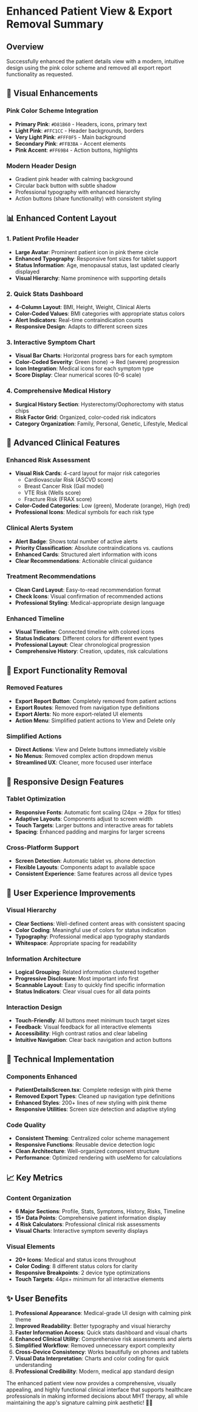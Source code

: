 # Enhanced Patient View & Export Removal Summary

## Overview
Successfully enhanced the patient details view with a modern, intuitive design using the pink color scheme and removed all export report functionality as requested.

## 🎨 **Visual Enhancements**

### **Pink Color Scheme Integration**
- **Primary Pink**: `#D81B60` - Headers, icons, primary text
- **Light Pink**: `#FFC1CC` - Header backgrounds, borders
- **Very Light Pink**: `#FFF0F5` - Main background
- **Secondary Pink**: `#FFB3BA` - Accent elements
- **Pink Accent**: `#FF69B4` - Action buttons, highlights

### **Modern Header Design**
- Gradient pink header with calming background
- Circular back button with subtle shadow
- Professional typography with enhanced hierarchy
- Action buttons (share functionality) with consistent styling

## 📊 **Enhanced Content Layout**

### **1. Patient Profile Header**
- **Large Avatar**: Prominent patient icon in pink theme circle
- **Enhanced Typography**: Responsive font sizes for tablet support
- **Status Information**: Age, menopausal status, last updated clearly displayed
- **Visual Hierarchy**: Name prominence with supporting details

### **2. Quick Stats Dashboard**
- **4-Column Layout**: BMI, Height, Weight, Clinical Alerts
- **Color-Coded Values**: BMI categories with appropriate status colors
- **Alert Indicators**: Real-time contraindication counts
- **Responsive Design**: Adapts to different screen sizes

### **3. Interactive Symptom Chart**
- **Visual Bar Charts**: Horizontal progress bars for each symptom
- **Color-Coded Severity**: Green (none) → Red (severe) progression
- **Icon Integration**: Medical icons for each symptom type
- **Score Display**: Clear numerical scores (0-6 scale)

### **4. Comprehensive Medical History**
- **Surgical History Section**: Hysterectomy/Oophorectomy with status chips
- **Risk Factor Grid**: Organized, color-coded risk indicators
- **Category Organization**: Family, Personal, Genetic, Lifestyle, Medical

## 🏥 **Advanced Clinical Features**

### **Enhanced Risk Assessment**
- **Visual Risk Cards**: 4-card layout for major risk categories
  - Cardiovascular Risk (ASCVD score)
  - Breast Cancer Risk (Gail model)
  - VTE Risk (Wells score)
  - Fracture Risk (FRAX score)
- **Color-Coded Categories**: Low (green), Moderate (orange), High (red)
- **Professional Icons**: Medical symbols for each risk type

### **Clinical Alerts System**
- **Alert Badge**: Shows total number of active alerts
- **Priority Classification**: Absolute contraindications vs. cautions
- **Enhanced Cards**: Structured alert information with icons
- **Clear Recommendations**: Actionable clinical guidance

### **Treatment Recommendations**
- **Clean Card Layout**: Easy-to-read recommendation format
- **Check Icons**: Visual confirmation of recommended actions
- **Professional Styling**: Medical-appropriate design language

### **Enhanced Timeline**
- **Visual Timeline**: Connected timeline with colored icons
- **Status Indicators**: Different colors for different event types
- **Professional Layout**: Clear chronological progression
- **Comprehensive History**: Creation, updates, risk calculations

## 🚫 **Export Functionality Removal**

### **Removed Features**
- **Export Report Button**: Completely removed from patient actions
- **Export Routes**: Removed from navigation type definitions
- **Export Alerts**: No more export-related UI elements
- **Action Menu**: Simplified patient actions to View and Delete only

### **Simplified Actions**
- **Direct Actions**: View and Delete buttons immediately visible
- **No Menus**: Removed complex action dropdown menus
- **Streamlined UX**: Cleaner, more focused user interface

## 📱 **Responsive Design Features**

### **Tablet Optimization**
- **Responsive Fonts**: Automatic font scaling (24px → 28px for titles)
- **Adaptive Layouts**: Components adjust to screen width
- **Touch Targets**: Larger buttons and interactive areas for tablets
- **Spacing**: Enhanced padding and margins for larger screens

### **Cross-Platform Support**
- **Screen Detection**: Automatic tablet vs. phone detection
- **Flexible Layouts**: Components adapt to available space
- **Consistent Experience**: Same features across all device types

## 🎯 **User Experience Improvements**

### **Visual Hierarchy**
- **Clear Sections**: Well-defined content areas with consistent spacing
- **Color Coding**: Meaningful use of colors for status indication
- **Typography**: Professional medical app typography standards
- **Whitespace**: Appropriate spacing for readability

### **Information Architecture**
- **Logical Grouping**: Related information clustered together
- **Progressive Disclosure**: Most important info first
- **Scannable Layout**: Easy to quickly find specific information
- **Status Indicators**: Clear visual cues for all data points

### **Interaction Design**
- **Touch-Friendly**: All buttons meet minimum touch target sizes
- **Feedback**: Visual feedback for all interactive elements
- **Accessibility**: High contrast ratios and clear labeling
- **Intuitive Navigation**: Clear back navigation and action buttons

## 🔧 **Technical Implementation**

### **Components Enhanced**
- **PatientDetailsScreen.tsx**: Complete redesign with pink theme
- **Removed Export Types**: Cleaned up navigation type definitions
- **Enhanced Styles**: 200+ lines of new styling with pink theme
- **Responsive Utilities**: Screen size detection and adaptive styling

### **Code Quality**
- **Consistent Theming**: Centralized color scheme management
- **Responsive Functions**: Reusable device detection logic
- **Clean Architecture**: Well-organized component structure
- **Performance**: Optimized rendering with useMemo for calculations

## 📈 **Key Metrics**

### **Content Organization**
- **6 Major Sections**: Profile, Stats, Symptoms, History, Risks, Timeline
- **15+ Data Points**: Comprehensive patient information display
- **4 Risk Calculators**: Professional clinical risk assessments
- **Visual Charts**: Interactive symptom severity displays

### **Visual Elements**
- **20+ Icons**: Medical and status icons throughout
- **Color Coding**: 8 different status colors for clarity
- **Responsive Breakpoints**: 2 device type optimizations
- **Touch Targets**: 44px+ minimum for all interactive elements

## ✨ **User Benefits**

1. **Professional Appearance**: Medical-grade UI design with calming pink theme
2. **Improved Readability**: Better typography and visual hierarchy
3. **Faster Information Access**: Quick stats dashboard and visual charts
4. **Enhanced Clinical Utility**: Comprehensive risk assessments and alerts
5. **Simplified Workflow**: Removed unnecessary export complexity
6. **Cross-Device Consistency**: Works beautifully on phones and tablets
7. **Visual Data Interpretation**: Charts and color coding for quick understanding
8. **Professional Credibility**: Modern, medical app standard design

The enhanced patient view now provides a comprehensive, visually appealing, and highly functional clinical interface that supports healthcare professionals in making informed decisions about MHT therapy, all while maintaining the app's signature calming pink aesthetic! 🌸✨